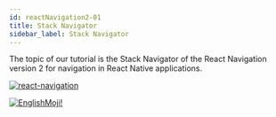 ```yaml
---
id: reactNavigation2-01
title: Stack Navigator
sidebar_label: Stack Navigator
---
```



The topic of our tutorial is the Stack Navigator of the React Navigation version 2 for navigation in React Native applications.

[![react-navigation](/img/rn2/01.gif)](https://youtu.be/jkUUR-Ru2Qs)

[![EnglishMoji!](/img/logo/englishmoji.png)](https://apps.apple.com/kz/app/englishmoji/id6450254885)
